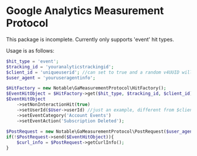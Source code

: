 # Google Analytics Measurement Protocol

This package is incomplete. Currently only supports 'event' hit types.

Usage is as follows:

```php
$hit_type = 'event';
$tracking_id = 'youranalyticstrackingid';
$client_id = 'uniqueuserid'; //can set to true and a random v4UUID will be generated for you
$user_agent = 'youruseragentinfo';

$HitFactory = new Notable\GaMeasurementProtocol\HitFactory();
$EventHitObject = $HitFactory->get($hit_type, $tracking_id, $client_id);
$EventHitObject
    ->setNonInteractionHit(true)
	->setUserId($User->userId) //just an example, different from $client_id above
	->setEventCategory('Account Events')
	->setEventAction('Subscription Deleted');
		
$PostRequest = new Notable\GaMeasurementProtocol\PostRequest($user_agent); //Optionally set second param to 'true' to make an SSL request
if(!$PostRequest->send($EventHitObject)){
    $curl_info = $PostRequest->getCurlInfo();
}
```